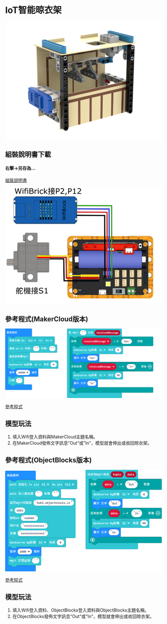 # IoT智能晾衣架

![](./images/hanger.png)

## 組裝說明書下載

#### 右擊->另存為...

[組裝說明書](./images/hanger.pdf)

![](./images/lock_wire.png)

## 參考程式(MakerCloud版本)

![](./images/hanger_code.png)

[參考程式](https://makecode.microbit.org/_2taeR6c9f2FY)

## 模型玩法

1. 填入Wifi登入資料與MakerCloud主題名稱。
2. 在MakerCloud發佈文字訊息”Out”或”In”，模型就會伸出或收回晾衣架。

## 參考程式(ObjectBlocks版本)

![](./images/hanger_code_objectblocks.png)

[參考程式](https://makecode.microbit.org/_DMcdUw6rRbzW)

## 模型玩法

1. 填入Wifi登入資料、ObjectBlocks登入資料與ObjectBlocks主題名稱。
2. 在ObjectBlocks發佈文字訊息”Out”或”In”，模型就會伸出或收回晾衣架。